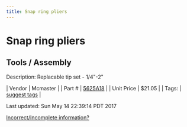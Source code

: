 ```yaml
---
title: Snap ring pliers
---
```


# Snap ring pliers
## Tools / Assembly
Description: 	Replacable tip set - 1/4"-2" 

| Vendor | Mcmaster | 
| Part # | [5625A18](https://www.mcmaster.com/#5625A18) | 
| Unit Price | $21.05 | 
| Tags: | [suggest tags](https://docs.google.com/forms/d/e/1FAIpQLSeWyY8v3RgOty-MyWmh9U0iivNYN_molChYyS-0U-o-kOAv_g/viewform) | 

Last updated: Sun May 14 22:39:14 PDT 2017

 [Incorrect/Incomplete information?](https://docs.google.com/forms/d/e/1FAIpQLSeWyY8v3RgOty-MyWmh9U0iivNYN_molChYyS-0U-o-kOAv_g/viewform)